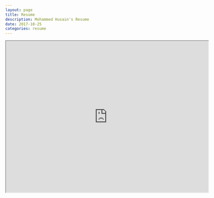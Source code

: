 ```yaml
---
layout: page
title: Resume
description: Mohammed Husain's Resume
date: 2017-10-25
categories: resume
---
```


<iframe src="https://drive.google.com/file/d/0B0Rluu61TVZlQk12UTVnNndlRDg/preview" width="640" height="480"></iframe>
